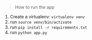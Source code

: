 > How to run the app 
1. Create a virtualenv: `virtualenv venv`
2. run `source venv/bin/activate`
3. run `pip install -r requirements.txt`
4. run `python app.py`